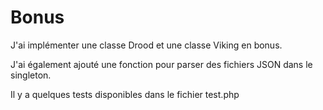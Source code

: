 # Bonus

J'ai implémenter une classe Drood et une classe Viking en bonus.

J'ai également ajouté une fonction pour parser des fichiers JSON
dans le singleton.

Il y a quelques tests disponibles dans le fichier test.php
